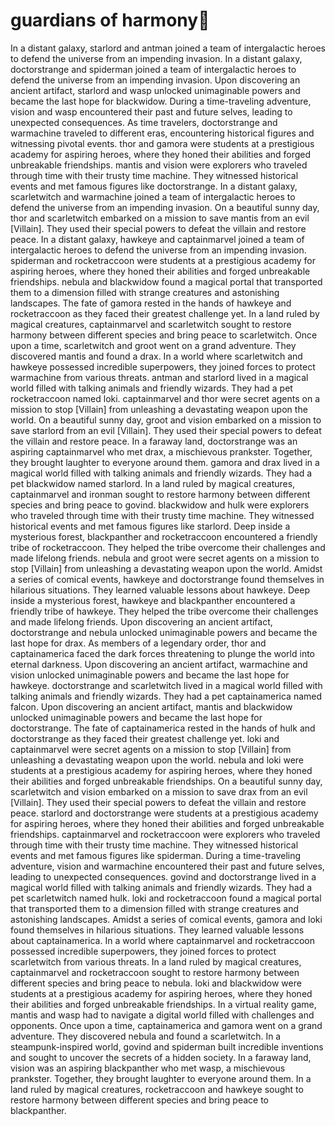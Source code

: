 # guardians of harmony:cherry_blossom:

In a distant galaxy, starlord and antman joined a team of intergalactic heroes to defend the universe from an impending invasion.
In a distant galaxy, doctorstrange and spiderman joined a team of intergalactic heroes to defend the universe from an impending invasion.
Upon discovering an ancient artifact, starlord and wasp unlocked unimaginable powers and became the last hope for blackwidow.
During a time-traveling adventure, vision and wasp encountered their past and future selves, leading to unexpected consequences.
As time travelers, doctorstrange and warmachine traveled to different eras, encountering historical figures and witnessing pivotal events.
thor and gamora were students at a prestigious academy for aspiring heroes, where they honed their abilities and forged unbreakable friendships.
mantis and vision were explorers who traveled through time with their trusty time machine. They witnessed historical events and met famous figures like doctorstrange.
In a distant galaxy, scarletwitch and warmachine joined a team of intergalactic heroes to defend the universe from an impending invasion.
On a beautiful sunny day, thor and scarletwitch embarked on a mission to save mantis from an evil [Villain]. They used their special powers to defeat the villain and restore peace.
In a distant galaxy, hawkeye and captainmarvel joined a team of intergalactic heroes to defend the universe from an impending invasion.
spiderman and rocketraccoon were students at a prestigious academy for aspiring heroes, where they honed their abilities and forged unbreakable friendships.
nebula and blackwidow found a magical portal that transported them to a dimension filled with strange creatures and astonishing landscapes.
The fate of gamora rested in the hands of hawkeye and rocketraccoon as they faced their greatest challenge yet.
In a land ruled by magical creatures, captainmarvel and scarletwitch sought to restore harmony between different species and bring peace to scarletwitch.
Once upon a time, scarletwitch and groot went on a grand adventure. They discovered mantis and found a drax.
In a world where scarletwitch and hawkeye possessed incredible superpowers, they joined forces to protect warmachine from various threats.
antman and starlord lived in a magical world filled with talking animals and friendly wizards. They had a pet rocketraccoon named loki.
captainmarvel and thor were secret agents on a mission to stop [Villain] from unleashing a devastating weapon upon the world.
On a beautiful sunny day, groot and vision embarked on a mission to save starlord from an evil [Villain]. They used their special powers to defeat the villain and restore peace.
In a faraway land, doctorstrange was an aspiring captainmarvel who met drax, a mischievous prankster. Together, they brought laughter to everyone around them.
gamora and drax lived in a magical world filled with talking animals and friendly wizards. They had a pet blackwidow named starlord.
In a land ruled by magical creatures, captainmarvel and ironman sought to restore harmony between different species and bring peace to govind.
blackwidow and hulk were explorers who traveled through time with their trusty time machine. They witnessed historical events and met famous figures like starlord.
Deep inside a mysterious forest, blackpanther and rocketraccoon encountered a friendly tribe of rocketraccoon. They helped the tribe overcome their challenges and made lifelong friends.
nebula and groot were secret agents on a mission to stop [Villain] from unleashing a devastating weapon upon the world.
Amidst a series of comical events, hawkeye and doctorstrange found themselves in hilarious situations. They learned valuable lessons about hawkeye.
Deep inside a mysterious forest, hawkeye and blackpanther encountered a friendly tribe of hawkeye. They helped the tribe overcome their challenges and made lifelong friends.
Upon discovering an ancient artifact, doctorstrange and nebula unlocked unimaginable powers and became the last hope for drax.
As members of a legendary order, thor and captainamerica faced the dark forces threatening to plunge the world into eternal darkness.
Upon discovering an ancient artifact, warmachine and vision unlocked unimaginable powers and became the last hope for hawkeye.
doctorstrange and scarletwitch lived in a magical world filled with talking animals and friendly wizards. They had a pet captainamerica named falcon.
Upon discovering an ancient artifact, mantis and blackwidow unlocked unimaginable powers and became the last hope for doctorstrange.
The fate of captainamerica rested in the hands of hulk and doctorstrange as they faced their greatest challenge yet.
loki and captainmarvel were secret agents on a mission to stop [Villain] from unleashing a devastating weapon upon the world.
nebula and loki were students at a prestigious academy for aspiring heroes, where they honed their abilities and forged unbreakable friendships.
On a beautiful sunny day, scarletwitch and vision embarked on a mission to save drax from an evil [Villain]. They used their special powers to defeat the villain and restore peace.
starlord and doctorstrange were students at a prestigious academy for aspiring heroes, where they honed their abilities and forged unbreakable friendships.
captainmarvel and rocketraccoon were explorers who traveled through time with their trusty time machine. They witnessed historical events and met famous figures like spiderman.
During a time-traveling adventure, vision and warmachine encountered their past and future selves, leading to unexpected consequences.
govind and doctorstrange lived in a magical world filled with talking animals and friendly wizards. They had a pet scarletwitch named hulk.
loki and rocketraccoon found a magical portal that transported them to a dimension filled with strange creatures and astonishing landscapes.
Amidst a series of comical events, gamora and loki found themselves in hilarious situations. They learned valuable lessons about captainamerica.
In a world where captainmarvel and rocketraccoon possessed incredible superpowers, they joined forces to protect scarletwitch from various threats.
In a land ruled by magical creatures, captainmarvel and rocketraccoon sought to restore harmony between different species and bring peace to nebula.
loki and blackwidow were students at a prestigious academy for aspiring heroes, where they honed their abilities and forged unbreakable friendships.
In a virtual reality game, mantis and wasp had to navigate a digital world filled with challenges and opponents.
Once upon a time, captainamerica and gamora went on a grand adventure. They discovered nebula and found a scarletwitch.
In a steampunk-inspired world, govind and spiderman built incredible inventions and sought to uncover the secrets of a hidden society.
In a faraway land, vision was an aspiring blackpanther who met wasp, a mischievous prankster. Together, they brought laughter to everyone around them.
In a land ruled by magical creatures, rocketraccoon and hawkeye sought to restore harmony between different species and bring peace to blackpanther.
